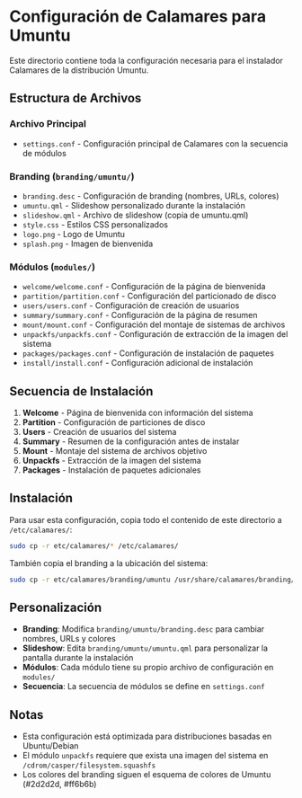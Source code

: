 # Configuración de Calamares para Umuntu

Este directorio contiene toda la configuración necesaria para el instalador Calamares de la distribución Umuntu.

## Estructura de Archivos

### Archivo Principal
- `settings.conf` - Configuración principal de Calamares con la secuencia de módulos

### Branding (`branding/umuntu/`)
- `branding.desc` - Configuración de branding (nombres, URLs, colores)
- `umuntu.qml` - Slideshow personalizado durante la instalación
- `slideshow.qml` - Archivo de slideshow (copia de umuntu.qml)
- `style.css` - Estilos CSS personalizados
- `logo.png` - Logo de Umuntu
- `splash.png` - Imagen de bienvenida

### Módulos (`modules/`)
- `welcome/welcome.conf` - Configuración de la página de bienvenida
- `partition/partition.conf` - Configuración del particionado de disco
- `users/users.conf` - Configuración de creación de usuarios
- `summary/summary.conf` - Configuración de la página de resumen
- `mount/mount.conf` - Configuración del montaje de sistemas de archivos
- `unpackfs/unpackfs.conf` - Configuración de extracción de la imagen del sistema
- `packages/packages.conf` - Configuración de instalación de paquetes
- `install/install.conf` - Configuración adicional de instalación

## Secuencia de Instalación

1. **Welcome** - Página de bienvenida con información del sistema
2. **Partition** - Configuración de particiones de disco
3. **Users** - Creación de usuarios del sistema
4. **Summary** - Resumen de la configuración antes de instalar
5. **Mount** - Montaje del sistema de archivos objetivo
6. **Unpackfs** - Extracción de la imagen del sistema
7. **Packages** - Instalación de paquetes adicionales

## Instalación

Para usar esta configuración, copia todo el contenido de este directorio a `/etc/calamares/`:

```bash
sudo cp -r etc/calamares/* /etc/calamares/
```

También copia el branding a la ubicación del sistema:

```bash
sudo cp -r etc/calamares/branding/umuntu /usr/share/calamares/branding/
```

## Personalización

- **Branding**: Modifica `branding/umuntu/branding.desc` para cambiar nombres, URLs y colores
- **Slideshow**: Edita `branding/umuntu/umuntu.qml` para personalizar la pantalla durante la instalación
- **Módulos**: Cada módulo tiene su propio archivo de configuración en `modules/`
- **Secuencia**: La secuencia de módulos se define en `settings.conf`

## Notas

- Esta configuración está optimizada para distribuciones basadas en Ubuntu/Debian
- El módulo `unpackfs` requiere que exista una imagen del sistema en `/cdrom/casper/filesystem.squashfs`
- Los colores del branding siguen el esquema de colores de Umuntu (#2d2d2d, #ff6b6b)
